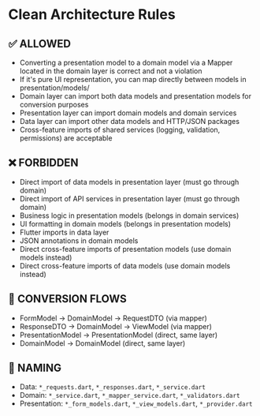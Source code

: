 # Clean Architecture Rules

## ✅ ALLOWED

- Converting a presentation model to a domain model via a Mapper located in the domain layer is correct and not a violation
- If it's pure UI representation, you can map directly between models in presentation/models/
- Domain layer can import both data models and presentation models for conversion purposes
- Presentation layer can import domain models and domain services
- Data layer can import other data models and HTTP/JSON packages
- Cross-feature imports of shared services (logging, validation, permissions) are acceptable

## ❌ FORBIDDEN

- Direct import of data models in presentation layer (must go through domain)
- Direct import of API services in presentation layer (must go through domain)
- Business logic in presentation models (belongs in domain services)
- UI formatting in domain models (belongs in presentation models)
- Flutter imports in data layer
- JSON annotations in domain models
- Direct cross-feature imports of presentation models (use domain models instead)
- Direct cross-feature imports of data models (use domain models instead)

## 🔄 CONVERSION FLOWS

- FormModel → DomainModel → RequestDTO (via mapper)
- ResponseDTO → DomainModel → ViewModel (via mapper)
- PresentationModel → PresentationModel (direct, same layer)
- DomainModel → DomainModel (direct, same layer)

## 📝 NAMING

- Data: `*_requests.dart`, `*_responses.dart`, `*_service.dart`
- Domain: `*_service.dart`, `*_mapper_service.dart`, `*_validators.dart`
- Presentation: `*_form_models.dart`, `*_view_models.dart`, `*_provider.dart` 